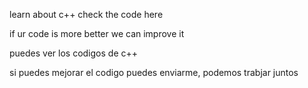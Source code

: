 learn about c++ check the code here 

if ur code is more better we can improve it 

puedes ver los codigos de c++ 

si puedes mejorar el codigo puedes enviarme, podemos trabjar juntos
